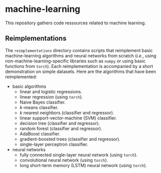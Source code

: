 # machine-learning

This repository gathers code ressources related to machine learning.

## Reimplementations
The `reimplementations` directory contains scripts that reimplement basic machine-learning algorithms and neural networks from scratch (_i.e._, using non-machine-learning-specific libraries such as `numpy` or using basic functions from `torch`). Each reimplementation is accompanied by a short demonstration on simple datasets. Here are the algorithms that have been reimplemented:
- basic algorithms
  - linear and logistic regressions.
  - linear regression (using `torch`).
  - Naive Bayes classifier.
  - _k_-means classifier.
  - _k_ nearest neighbors (classifier and regressor).
  - linear support-vector-machine (SVM) classifier.
  - decision tree (classifier and regressor).
  - random forest (classifier and regressor).
  - AdaBoost classifier.
  - gradient-boosted trees (classifier and regressor).
  - single-layer perceptron classifier.
- neural networks
  - fully connected single-layer neural network (using `torch`).
  - convolutional neural network (using `torch`).
  - long short-term memory (LSTM) neural network (using `torch`).
